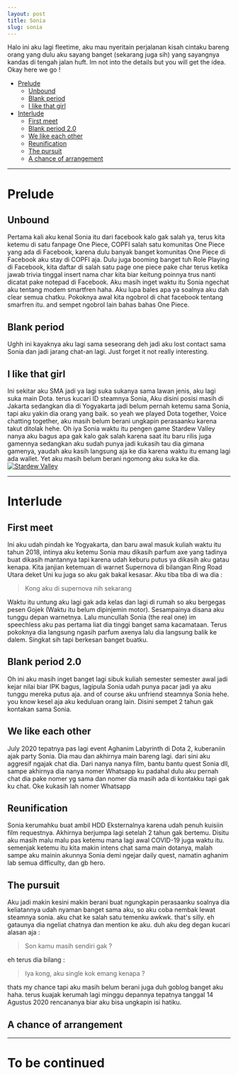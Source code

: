 ```yaml
---
layout: post
title: Sonia
slug: sonia
---
```


Halo ini aku lagi fleetime, aku mau nyeritain perjalanan kisah cintaku bareng orang yang dulu aku sayang banget (sekarang juga sih) yang sayangnya kandas di tengah jalan huft. Im not into the details but you will get the idea. Okay here we go !

- [Prelude](#prelude)
    - [Unbound](#unbound)
    - [Blank period](#blank-period)
    - [I like that girl](#i-like-that-girl)
- [Interlude](#interlude)
    - [First meet](#first-meet)
    - [Blank period 2.0](#blank-period-2.0)
    - [We like each other](#we-like-each-other)
    - [Reunification](#reunification)
    - [The pursuit](#the-pursuit)
    - [A chance of arrangement](#a-chance-of-arrangement)


------------


# Prelude

## Unbound
Pertama kali aku kenal Sonia itu dari facebook kalo gak salah ya, terus kita ketemu di satu fanpage One Piece, COPFI salah satu komunitas One Piece yang ada di Facebook, karena dulu banyak banget komunitas One Piece di Facebook aku stay di COPFI aja. Dulu juga booming banget tuh Role Playing di Facebook, kita daftar di salah satu page one piece pake char terus ketika jawab trivia tinggal insert nama char kita biar keitung poinnya trus nanti dicatat pake notepad di Facebook. Aku masih inget waktu itu Sonia ngechat aku tentang modem smartfren haha. Aku lupa bales apa ya soalnya aku dah clear semua chatku. Pokoknya awal kita ngobrol di chat facebook tentang smarfren itu. and sempet ngobrol lain bahas bahas One Piece.

## Blank period

Ughh ini kayaknya aku lagi sama seseorang deh jadi aku lost contact sama Sonia dan jadi jarang chat-an lagi. Just forget it not really interesting.


## I like that girl

Ini sekitar aku SMA jadi ya lagi suka sukanya sama lawan jenis, aku lagi suka main Dota. terus kucari ID steamnya Sonia, Aku disini posisi masih di Jakarta sedangkan dia di Yogyakarta jadi belum pernah ketemu sama Sonia, tapi aku yakin dia orang yang baik. so yeah we played Dota together, Voice chatting together, aku masih belum berani ungkapin perasaanku karena takut ditolak hehe. Oh iya Sonia waktu itu pengen game Stardew Valley nanya aku bagus apa gak kalo gak salah karena saat itu baru rilis juga gamennya sedangkan aku sudah punya jadi kukasih tau dia gimana gamenya, yaudah aku kasih langsung aja ke dia karena waktu itu emang lagi ada wallet. Yet aku masih belum berani ngomong aku suka ke dia.
[![Stardew Valley](https://cdn.akamai.steamstatic.com/steam/apps/413150/header.jpg?t=1608624324 "Stardew Valley")](# "Stardew Valley")


------------


# Interlude

## First meet

Ini aku udah pindah ke Yogyakarta, dan baru awal masuk kuliah waktu itu tahun 2018, intinya aku ketemu Sonia mau dikasih parfum axe yang tadinya buat dikasih mantannya tapi karena udah keburu putus ya dikasih aku gatau kenapa. Kita janjian ketemuan di warnet Supernova di bilangan Ring Road Utara deket Uni ku juga so aku gak bakal kesasar. Aku tiba tiba di wa dia : 
> Kong aku di supernova nih sekarang

Waktu itu untung aku lagi gak ada kelas dan lagi di rumah so aku bergegas pesen Gojek (Waktu itu belum dipinjemin motor). Sesampainya disana aku tunggu depan warnetnya. Lalu muncullah Sonia (the real one) im speechless aku pas pertama liat dia tinggi banget sama kacamataan. Terus pokoknya dia langsung ngasih parfum axenya lalu dia langsung balik ke dalem. Singkat sih tapi berkesan banget buatku.

## Blank period 2.0

Oh ini aku masih inget banget lagi sibuk kuliah semester semester awal jadi kejar nilai biar IPK bagus, lagipula Sonia udah punya pacar jadi ya aku tunggu mereka putus aja. and of course aku unfriend steamnya Sonia hehe. you know kesel aja aku keduluan orang lain. Disini sempet 2 tahun gak kontakan sama Sonia.

## We like each other

July 2020 tepatnya pas lagi event Aghanim Labyrinth di Dota 2, kuberaniin ajak party Sonia. Dia mau dan akhirnya main bareng lagi. dari sini aku aggresif ngajak chat dia. Dari nanya nanya film, bantu bantu quest Sonia dll, sampe akhirnya dia nanya nomer Whatsapp ku padahal dulu aku pernah chat dia pake nomer yg sama dan nomer dia masih ada di kontakku tapi gak ku chat. Oke kukasih lah nomer Whatsapp

## Reunification

Sonia kerumahku buat ambil HDD Eksternalnya karena udah penuh kuisiin film requestnya. Akhirnya berjumpa lagi setelah 2 tahun gak bertemu. Disitu aku masih malu malu pas ketemu mana lagi awal COVID-19 juga waktu itu. semenjak ketemu itu kita makin intens chat sama main dotanya, malah sampe aku mainin akunnya Sonia demi ngejar daily quest, namatin aghanim lab semua difficulty, dan gb hero. 

## The pursuit

Aku jadi makin kesini makin berani buat ngungkapin perasaanku soalnya dia keliatannya udah nyaman banget sama aku, so aku coba nembak lewat steamnya sonia. aku chat ke salah satu temenku awkwk. that's silly. eh gataunya dia ngeliat chatnya dan mention ke aku. duh aku deg degan kucari alasan aja :
> Son kamu masih sendiri gak ? 

eh terus dia bilang :

> Iya kong, aku single kok emang kenapa ?

thats my chance tapi aku masih belum berani juga duh goblog banget aku haha. terus kuajak kerumah lagi minggu depannya tepatnya tanggal 14 Agustus 2020 rencananya biar aku bisa ungkapin isi hatiku. 

## A chance of arrangement


------------


# To be continued